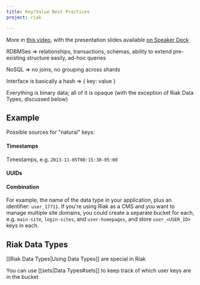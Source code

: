 ```yaml
---
title: Key/Value Best Practices
project: riak

---
```


More in [this video](http://www.youtube.com/watch?v=-_3Us7Ystyg#aid=P-4heI_bFwo), with the presentation slides available [on Speaker Deck](https://speakerdeck.com/hectcastro/throw-some-keys-on-it-data-modeling-for-key-value-data-stores-by-example)

RDBMSes => relationships, transactions, schemas, ability to extend pre-existing structure easily, ad-hoc queries

NoSQL => no joins, no grouping across shards

Interface is basically a hash => { key: value }

Everything is binary data; all of it is opaque (with the exception of Riak Data Types, discussed below)

## Example

Possible sources for "natural" keys:

#### Timestamps

Timestamps, e.g. `2013-11-05T08:15:30-05:00`

#### UUIDs



#### Combination

For example, the name of the data type in your application, plus an identifier: `user_17711`. If you're using Riak as a CMS and you want to manage multiple site domains, you could create a separate bucket for each, e.g. `main-site`, `login-sites`, and `user-homepages`, and store `user_<USER_ID>` keys in each.

## Riak Data Types

[[Riak Data Types|Using Data Types]] are special in Riak 

You can use [[sets|Data Types#sets]] to keep track of which user keys are in the bucket



